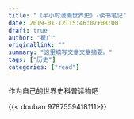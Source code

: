 ```yaml
---
title: "《半小时漫画世界史》-读书笔记"
date: 2019-01-12T15:46:07+08:00
draft: true
author: "瞿广"
originallink: ""
summary: "这里填写文章文章摘要。"
tags: ["历史"]
categories: ["read"]
---
```


作为自己的世界史科普读物吧

{{< douban 9787559418111>}}



<!-- more -->